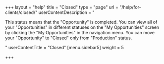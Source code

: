 +++
layout = "help"
title = "Closed"
type = "page"
url = "/help/for-clients/closed/"
userContentDescription = "<p>This status means that the \"Opportunity\" is completed. You can view all of your \"Opportunities\" in different statuses on the \"My Opportunities\" screen by clicking the \"My Opportunities\" in the navigation menu. You can move your \"Opportunity\" to \"Closed\" only from \"Production\" status.</p>"
userContentTitle = "Closed"
[menu.sidebar5]
weight = 5

+++

